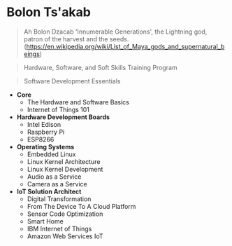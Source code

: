 # Bolon Ts'akab

> Ah Bolon Dzacab 'Innumerable Generations', the Lightning god, patron of the harvest and the seeds. (https://en.wikipedia.org/wiki/List_of_Maya_gods_and_supernatural_beings)

> Hardware, Software, and Soft Skills Training Program

> Software Development Essentials

- __Core__
  - The Hardware and Software Basics
  - Internet of Things 101
- __Hardware Development Boards__
  - Intel Edison
  - Raspberry Pi
  - ESP8266
- __Operating Systems__
  - Embedded Linux
  - Linux Kernel Architecture
  - Linux Kernel Development
  - Audio as a Service
  - Camera as a Service
- __IoT Solution Architect__
  - Digital Transformation
  - From The Device To A Cloud Platform
  - Sensor Code Optimization
  - Smart Home
  - IBM Internet of Things
  - Amazon Web Services IoT
